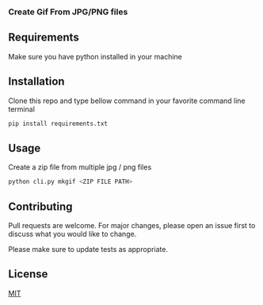 ### Create Gif From JPG/PNG files


## Requirements
Make sure you have python installed in your machine


## Installation
Clone this repo and type bellow command in your favorite command line terminal

```bash
pip install requirements.txt
```

## Usage
Create a zip file from multiple jpg / png files

```python
python cli.py mkgif <ZIP FILE PATH>
```

## Contributing
Pull requests are welcome. For major changes, please open an issue first to discuss what you would like to change.

Please make sure to update tests as appropriate.

## License
[MIT](https://choosealicense.com/licenses/mit/)